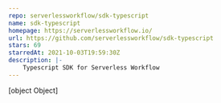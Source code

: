 ```yaml
---
repo: serverlessworkflow/sdk-typescript
name: sdk-typescript
homepage: https://serverlessworkflow.io/
url: https://github.com/serverlessworkflow/sdk-typescript
stars: 69
starredAt: 2021-10-03T19:59:30Z
description: |-
    Typescript SDK for Serverless Workflow
---
```


[object Object]
